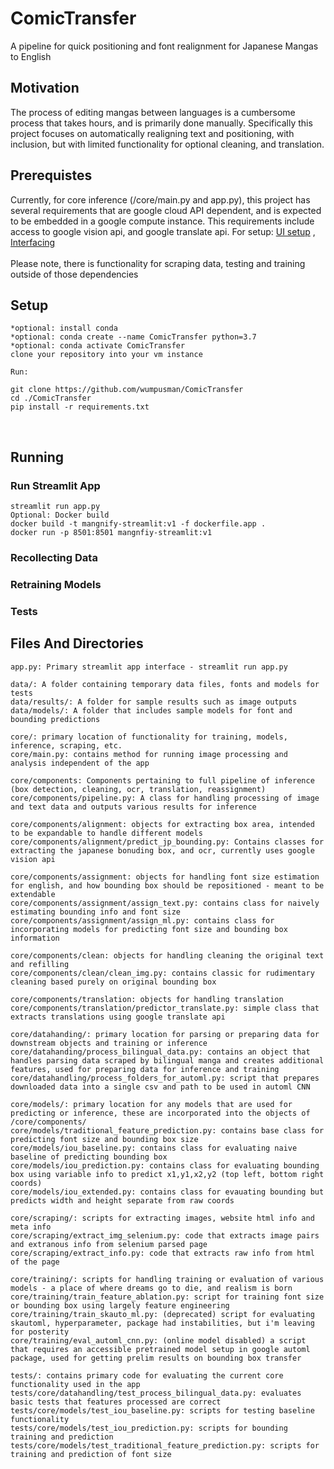# ComicTransfer
A pipeline for quick positioning and font realignment for Japanese Mangas to English

## Motivation
The process of editing mangas between languages is a cumbersome process 
that takes hours, and is primarily done manually.
Specifically this project focuses on automatically realigning text and positioning,
with inclusion, but with limited functionality for optional cleaning, and translation.

## Prerequistes
Currently, for core inference (/core/main.py and app.py), this project has several requirements that are google cloud API dependent, and is expected to
be embedded in a google compute instance. This requirements include access to google vision api, and google translate api. 
For setup: [UI setup](https://cloud.google.com/compute/docs/quickstart-linux) , 
[Interfacing](https://cloud.google.com/compute/docs/ssh-in-browser)
<br><br>
Please note, there is functionality for scraping data, testing and  training outside of those
dependencies


## Setup
    *optional: install conda
    *optional: conda create --name ComicTransfer python=3.7
    *optional: conda activate ComicTransfer
    clone your repository into your vm instance

    Run:
    
    git clone https://github.com/wumpusman/ComicTransfer
    cd ./ComicTransfer
    pip install -r requirements.txt
<br>

## Running

### Run Streamlit App
    streamlit run app.py
    Optional: Docker build
    docker build -t mangnify-streamlit:v1 -f dockerfile.app .
    docker run -p 8501:8501 mangnfiy-streamlit:v1

### Recollecting Data

### Retraining Models

### Tests

## Files And Directories
    app.py: Primary streamlit app interface - streamlit run app.py
    
    data/: A folder containing temporary data files, fonts and models for tests
    data/results/: A folder for sample results such as image outputs
    data/models/: A folder that includes sample models for font and bounding predictions
    
    core/: primary location of functionality for training, models, inference, scraping, etc.
    core/main.py: contains method for running image processing and analysis independent of the app
     
    core/components: Components pertaining to full pipeline of inference (box detection, cleaning, ocr, translation, reassignment)
    core/components/pipeline.py: A class for handling processing of image and text data and outputs various results for inference
    
    core/components/alignment: objects for extracting box area, intended to be expandable to handle different models
    core/components/alignment/predict_jp_bounding.py: Contains classes for extracting the japanese bonuding box, and ocr, currently uses google vision api
     
    core/components/assignment: objects for handling font size estimation for english, and how bounding box should be repositioned - meant to be extendable
    core/components/assignment/assign_text.py: contains class for naively estimating bounding info and font size
    core/components/assignment/assign_ml.py: contains class for incorporating models for predicting font size and bounding box information
    
    core/components/clean: objects for handling cleaning the original text and refilling
    core/components/clean/clean_img.py: contains classic for rudimentary cleaning based purely on original bounding box
       
    core/components/translation: objects for handling translation
    core/components/translation/predictor_translate.py: simple class that extracts translations using google translate api
    
    core/datahanding/: primary location for parsing or preparing data for downstream objects and training or inference
    core/datahanding/process_bilingual_data.py: contains an object that handles parsing data scraped by bilingual manga and creates additional features, used for preparing data for inference and training
    core/datahandling/process_folders_for_automl.py: script that prepares downloaded data into a single csv and path to be used in automl CNN
    
    core/models/: primary location for any models that are used for predicting or inference, these are incorporated into the objects of /core/components/
    core/models/traditional_feature_prediction.py: contains base class for predicting font size and bounding box size
    core/models/iou_baseline.py: contains class for evaluating naive baseline of predicting bounding box
    core/models/iou_prediction.py: contains class for evaluating bounding box using variable info to predict x1,y1,x2,y2 (top left, bottom right coords)
    core/models/iou_extended.py: contains class for evauating bounding but predicts width and height separate from raw coords
    
    core/scraping/: scripts for extracting images, website html info and meta info
    core/scraping/extract_img_selenium.py: code that extracts image pairs and extranous info from selenium parsed page
    core/scraping/extract_info.py: code that extracts raw info from html of the page

    core/training/: scripts for handling training or evaluation of various models - a place of where dreams go to die, and realism is born
    core/training/train_feature_ablation.py: script for training font size or bounding box using largely feature engineering
    core/training/train_skauto_ml.py: (deprecated) script for evaluating skautoml, hyperparameter, package had instabilities, but i'm leaving for posterity
    core/training/eval_automl_cnn.py: (online model disabled) a script that requires an accessible pretrained model setup in google automl package, used for getting prelim results on bounding box transfer
    
    tests/: contains primary code for evaluating the current core functionality used in the app
    tests/core/datahandling/test_process_bilingual_data.py: evaluates basic tests that features processed are correct
    tests/core/models/test_iou_baseline.py: scripts for testing baseline functionality
    tests/core/models/test_iou_prediction.py: scripts for bounding training and prediction
    tests/core/models/test_traditional_feature_prediction.py: scripts for training and prediction of font size
    
    